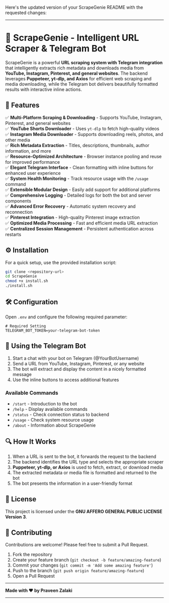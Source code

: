 Here's the updated version of your ScrapeGenie README with the requested changes:  

---

# **🧞 ScrapeGenie - Intelligent URL Scraper & Telegram Bot**  

ScrapeGenie is a powerful **URL scraping system with Telegram integration** that intelligently extracts rich metadata and downloads media from **YouTube, Instagram, Pinterest, and general websites**. The backend leverages **Puppeteer, yt-dlp, and Axios** for efficient web scraping and media downloading, while the Telegram bot delivers beautifully formatted results with interactive inline actions.  

## **🚀 Features**  

✅ **Multi-Platform Scraping & Downloading** - Supports YouTube, Instagram, Pinterest, and general websites  
✅ **YouTube Shorts Downloader** - Uses `yt-dlp` to fetch high-quality videos  
✅ **Instagram Media Downloader** - Supports downloading reels, photos, and other media  
✅ **Rich Metadata Extraction** - Titles, descriptions, thumbnails, author information, and more  
✅ **Resource-Optimized Architecture** - Browser instance pooling and reuse for improved performance  
✅ **Elegant Telegram Interface** - Clean formatting with inline buttons for enhanced user experience  
✅ **System Health Monitoring** - Track resource usage with the `/usage` command  
✅ **Extensible Modular Design** - Easily add support for additional platforms  
✅ **Comprehensive Logging** - Detailed logs for both the bot and server components  
✅ **Advanced Error Recovery** - Automatic system recovery and reconnection  
✅ **Pinterest Integration** - High-quality Pinterest image extraction  
✅ **Optimized Media Processing** - Fast and efficient media URL extraction  
✅ **Centralized Session Management** - Persistent authentication across restarts  

## **⚙️ Installation**  

For a quick setup, use the provided installation script:  

```sh
git clone <repository-url>
cd ScrapeGenie
chmod +x install.sh
./install.sh
```  

## **🛠️ Configuration**  

Open `.env` and configure the following required parameter:  

```env
# Required Setting
TELEGRAM_BOT_TOKEN=your-telegram-bot-token
```  

## **📱 Using the Telegram Bot**  

1. Start a chat with your bot on Telegram (@YourBotUsername)  
2. Send a URL from YouTube, Instagram, Pinterest, or any website  
3. The bot will extract and display the content in a nicely formatted message  
4. Use the inline buttons to access additional features  

### **Available Commands**  

- `/start` - Introduction to the bot  
- `/help` - Display available commands  
- `/status` - Check connection status to backend  
- `/usage` - Check system resource usage  
- `/about` - Information about ScrapeGenie  

## **🔍 How It Works**  

1. When a URL is sent to the bot, it forwards the request to the backend  
2. The backend identifies the URL type and selects the appropriate scraper  
3. **Puppeteer, yt-dlp, or Axios** is used to fetch, extract, or download media  
4. The extracted metadata or media file is formatted and returned to the bot  
5. The bot presents the information in a user-friendly format  

## **📝 License**  

This project is licensed under the **GNU AFFERO GENERAL PUBLIC LICENSE Version 3**.  

## **🤝 Contributing**  

Contributions are welcome! Please feel free to submit a Pull Request.  

1. Fork the repository  
2. Create your feature branch (`git checkout -b feature/amazing-feature`)  
3. Commit your changes (`git commit -m 'Add some amazing feature'`)  
4. Push to the branch (`git push origin feature/amazing-feature`)  
5. Open a Pull Request  

---  

**Made with ❤️ by Praveen Zalaki**  

---
